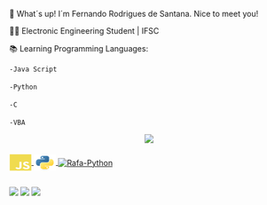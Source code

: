  🐔 What´s up! I´m Fernando Rodrigues de Santana. Nice to meet you!
 
 👨‍🎓 Electronic Engineering Student | IFSC
 
📚 Learning Programming Languages:
 
    -Java Script
    
    -Python
    
    -C
   
    -VBA
 
 
 
 
 <div>
<div align="center">
  <a href="https://github.com/rafaballerini">
  <img height="180em" src="https://github-readme-stats.vercel.app/api?username=FernandoRSantanaBR&show_icons=true&theme=dark&include_all_commits=true&count_private=true"/>
</div>
<div style="display: inline_block"><br>
  <img align="center" alt="Rafa-Js" height="30" width="40" src="https://raw.githubusercontent.com/devicons/devicon/master/icons/javascript/javascript-plain.svg">
  <img align="center" alt="Rafa-Python" height="30" width="40" src="https://raw.githubusercontent.com/devicons/devicon/master/icons/python/python-original.svg">
  <img align="center" alt="Rafa-Python" height="30" width="40" src="https://img.shields.io/badge/C-00599C?style=for-the-badge&logo=c&logoColor=white">
</div>
  
  ##
 
<div> 
  <a href="https://www.youtube.com/channel/UCVTdn7WFj8Nd23cDzSIFVSg/featured" target="_blank"><img src="https://img.shields.io/badge/YouTube-FF0000?style=for-the-badge&logo=youtube&logoColor=white" target="_blank"></a>
  <a href="https://www.instagram.com/feernandorsantana/" target="_blank"><img src="https://img.shields.io/badge/-Instagram-%23E4405F?style=for-the-badge&logo=instagram&logoColor=white" target="_blank"></a>
 </a> 
  <a href = "mailto:ffernando.rodriguess17@gmail.com"><img src="https://img.shields.io/badge/-Gmail-%23333?style=for-the-badge&logo=gmail&logoColor=white" target="_blank"></a>

